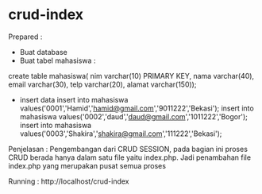 # crud-index
Prepared :
- Buat database 
- Buat tabel mahasiswa :

create table mahasiswa(
nim varchar(10) PRIMARY KEY,
nama varchar(40),
email varchar(30),
telp varchar(20),
alamat varchar(150));

- insert data 
insert into mahasiswa values('0001','Hamid','hamid@gmail.com','9011222','Bekasi');
insert into mahasiswa values('0002','daud','daud@gmail.com','1011222','Bogor');
insert into mahasiswa values('0003','Shakira','shakira@gmail.com','111222','Bekasi');

Penjelasan :
Pengembangan dari CRUD SESSION, pada bagian ini proses CRUD berada hanya dalam satu file yaitu index.php. 
Jadi penambahan file index.php yang merupakan pusat semua proses


Running :
http://localhost/crud-index

